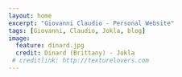 ```yaml
---
layout: home
excerpt: "Giovanni Claudio - Personal Website"
tags: [Giovanni, Claudio, Jokla, blog]
image:
  feature: dinard.jpg
  credit: Dinard (Brittany) - Jokla
 # creditlink: http://texturelovers.com
---
```

